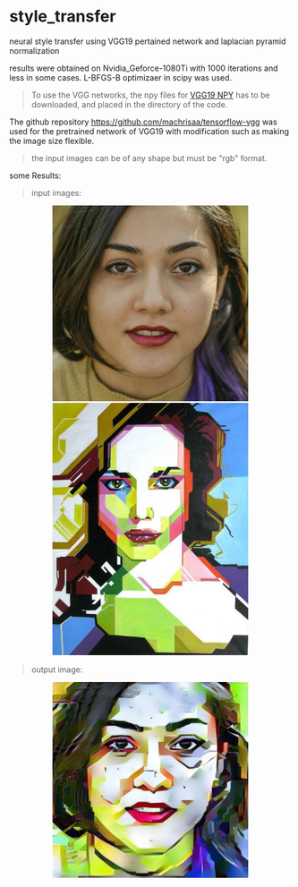 # style_transfer
neural style transfer using VGG19 pertained network and laplacian pyramid normalization

results were obtained on Nvidia_Geforce-1080Ti with 1000 iterations and less in some cases.
L-BFGS-B optimizaer in scipy was used.

>To use the VGG networks, the npy files for [VGG19 NPY](https://mega.nz/#!xZ8glS6J!MAnE91ND_WyfZ_8mvkuSa2YcA7q-1ehfSm-Q1fxOvvs) has to be downloaded, and placed in the directory of the code.

The github repository https://github.com/machrisaa/tensorflow-vgg was used for the pretrained network of VGG19 with modification such as making the image size flexible.

>the input images can be of any shape but must be "rgb" format.

some Results:

>input images:

<p align="center">
  <img src="./samples/1_1.jpg" width="350"/>
  <img src="./samples/1_2.jpg" width="350"/>
</p>

>output image:

<p align="center">
  <img src="./samples/1_3.jpg" width="350"/>
</p>

